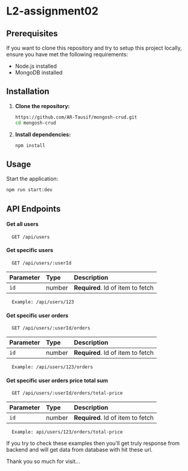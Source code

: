 # L2-assignment02

## Prerequisites

If you want to clone this repository and try to setup this project locally, ensure you have met the following requirements:

- Node.js installed
- MongoDB installed

## Installation

1. **Clone the repository:**

   ```bash
   https://github.com/AR-Tausif/mongosh-crud.git
   cd mongosh-crud
   ```

2. **Install dependencies:**

   ```bash
   npm install
   ```

<!-- ## Configuration

1. **Copy the `.env.example` file to `.env`:**

   ```bash
   cp .env.example .env
   ```

2. **Update the `.env` file with your configuration values.**

   ```env
   PORT=5000
   ``` -->

## Usage

Start the application:

```bash
npm run start:dev
```

## API Endpoints

#### Get all users

```http
  GET /api/users
```

#### Get specific users

```http
  GET /api/users/:userId
```

| Parameter | Type   | Description                       |
| :-------- | :----- | :-------------------------------- |
| `id`      | number | **Required**. Id of item to fetch |

```http
  Example: /api/users/123
```

#### Get specific user orders

```http
  GET /api/users/:userId/orders
```

| Parameter | Type   | Description                       |
| :-------- | :----- | :-------------------------------- |
| `id`      | number | **Required**. Id of item to fetch |

```http
  Example: /api/users/123/orders
```

#### Get specific user orders price total sum

```http
  GET /api/users/:userId/orders/total-price
```

| Parameter | Type   | Description                       |
| :-------- | :----- | :-------------------------------- |
| `id`      | number | **Required**. Id of item to fetch |

```http
  Example: api/users/123/orders/total-price
```

If you try to check these examples then you'll get truly response from backend and will get data from database with hit these url.

Thank you so much for visit...
